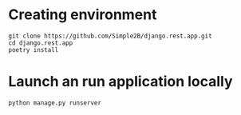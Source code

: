 # Creating environment

```
git clone https://github.com/Simple2B/django.rest.app.git
cd django.rest.app
poetry install
```

# Launch an run application locally

```
python manage.py runserver
```

